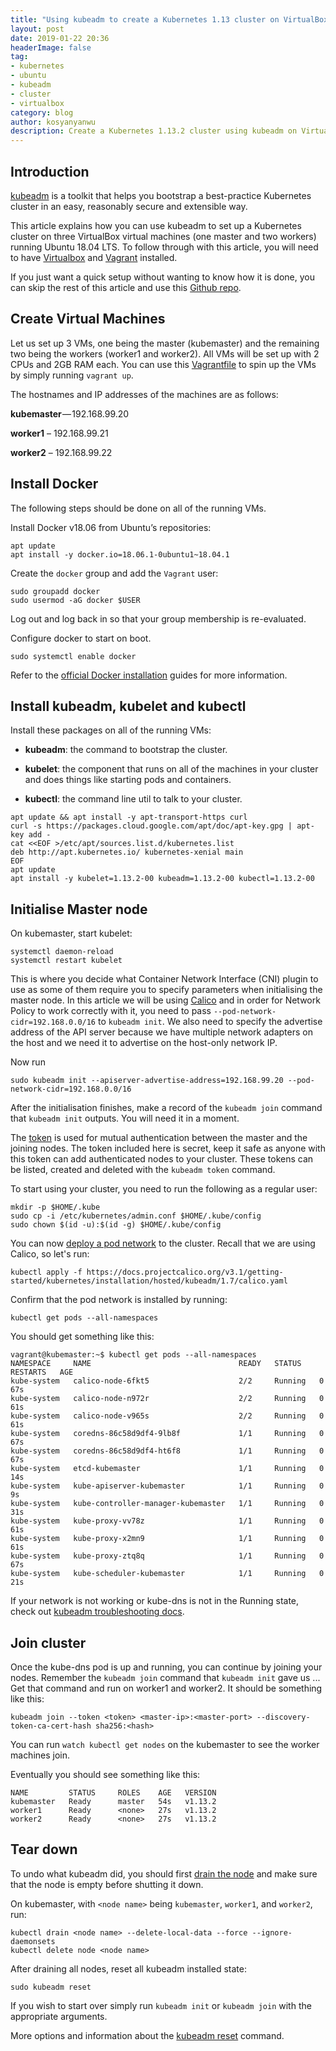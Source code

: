 ```yaml
---
title: "Using kubeadm to create a Kubernetes 1.13 cluster on VirtualBox with Ubuntu"
layout: post
date: 2019-01-22 20:36
headerImage: false
tag:
- kubernetes
- ubuntu
- kubeadm
- cluster
- virtualbox
category: blog
author: kosyanyanwu
description: Create a Kubernetes 1.13.2 cluster using kubeadm on VirtualBox virtual machines running Ubuntu 18.04 LTS.
---
```


## Introduction
[kubeadm](https://kubernetes.io/docs/setup/independent/create-cluster-kubeadm/) is a toolkit that helps you bootstrap a best-practice Kubernetes cluster in an easy, reasonably secure and extensible way.

This article explains how you can use kubeadm to set up a Kubernetes cluster on three VirtualBox virtual machines (one master and two workers) running Ubuntu 18.04 LTS. To follow through with this article, you will need to have [Virtualbox](https://www.virtualbox.org/) and [Vagrant](https://www.vagrantup.com/) installed.

If you just want a quick setup without wanting to know how it is done, you can skip the rest of this article and use this [Github repo](https://github.com/kosyfrances/kubeclust).

## Create Virtual Machines
Let us set up 3 VMs, one being the master (kubemaster) and the remaining two being the workers (worker1 and worker2). All VMs will be set up with 2 CPUs and 2GB RAM each.  You can use this [Vagrantfile](https://github.com/kosyfrances/kubeclust/blob/master/Vagrantfile) to spin up the VMs by simply running `vagrant up`.

The hostnames and IP addresses of the machines are as follows:

**kubemaster** — 192.168.99.20

**worker1** – 192.168.99.21

**worker2** – 192.168.99.22


## Install Docker
The following steps should be done on all of the running VMs.

Install Docker v18.06 from Ubuntu’s repositories:
```
apt update
apt install -y docker.io=18.06.1-0ubuntu1~18.04.1
```
Create the `docker` group and add the `Vagrant` user:

```
sudo groupadd docker
sudo usermod -aG docker $USER
```

Log out and log back in so that your group membership is re-evaluated.

Configure docker to start on boot.
```
sudo systemctl enable docker
```

Refer to the [official Docker installation](https://docs.docker.com/install/linux/linux-postinstall/) guides for more information.

## Install kubeadm, kubelet and kubectl
Install these packages on all of the running VMs:

* **kubeadm**: the command to bootstrap the cluster.

* **kubelet**: the component that runs on all of the machines in your cluster and does things like starting pods and containers.

* **kubectl**: the command line util to talk to your cluster.

```
apt update && apt install -y apt-transport-https curl
curl -s https://packages.cloud.google.com/apt/doc/apt-key.gpg | apt-key add -
cat <<EOF >/etc/apt/sources.list.d/kubernetes.list
deb http://apt.kubernetes.io/ kubernetes-xenial main
EOF
apt update
apt install -y kubelet=1.13.2-00 kubeadm=1.13.2-00 kubectl=1.13.2-00
```

## Initialise Master node
On kubemaster, start kubelet:
```
systemctl daemon-reload
systemctl restart kubelet
```

This is where you decide what Container Network Interface (CNI) plugin to use as some of them require you to specify parameters when initialising the master node. In this article we will be using [Calico](https://docs.projectcalico.org/v3.1/getting-started/kubernetes/) and in order for Network Policy to work correctly with it, you need to pass `--pod-network-cidr=192.168.0.0/16` to `kubeadm init`. We also need to specify the advertise address of the API server because we have multiple network adapters on the host and we need it to advertise on the host-only network IP.

Now run
```
sudo kubeadm init --apiserver-advertise-address=192.168.99.20 --pod-network-cidr=192.168.0.0/16
```

After the initialisation finishes, make a record of the `kubeadm join` command that `kubeadm init` outputs. You will need it in a moment.

The [token](https://kubernetes.io/docs/reference/setup-tools/kubeadm/kubeadm-token/) is used for mutual authentication between the master and the joining nodes. The token included here is secret, keep it safe as anyone with this token can add authenticated nodes to your cluster. These tokens can be listed, created and deleted with the `kubeadm token` command.

To start using your cluster, you need to run the following as a regular user:
```
mkdir -p $HOME/.kube
sudo cp -i /etc/kubernetes/admin.conf $HOME/.kube/config
sudo chown $(id -u):$(id -g) $HOME/.kube/config
```

You can now [deploy a pod network](https://kubernetes.io/docs/concepts/cluster-administration/addons/) to the cluster. Recall that we are using Calico, so let's run:
```
kubectl apply -f https://docs.projectcalico.org/v3.1/getting-started/kubernetes/installation/hosted/kubeadm/1.7/calico.yaml
```

Confirm that the pod network is installed by running:
```
kubectl get pods --all-namespaces
```
You should get something like this:
```
vagrant@kubemaster:~$ kubectl get pods --all-namespaces
NAMESPACE     NAME                                 READY   STATUS    RESTARTS   AGE
kube-system   calico-node-6fkt5                    2/2     Running   0          67s
kube-system   calico-node-n972r                    2/2     Running   0          61s
kube-system   calico-node-v965s                    2/2     Running   0          61s
kube-system   coredns-86c58d9df4-9lb8f             1/1     Running   0          67s
kube-system   coredns-86c58d9df4-ht6f8             1/1     Running   0          67s
kube-system   etcd-kubemaster                      1/1     Running   0          14s
kube-system   kube-apiserver-kubemaster            1/1     Running   0          9s
kube-system   kube-controller-manager-kubemaster   1/1     Running   0          31s
kube-system   kube-proxy-vv78z                     1/1     Running   0          61s
kube-system   kube-proxy-x2mn9                     1/1     Running   0          61s
kube-system   kube-proxy-ztq8q                     1/1     Running   0          67s
kube-system   kube-scheduler-kubemaster            1/1     Running   0          21s
```

If your network is not working or kube-dns is not in the Running state, check out [kubeadm troubleshooting docs](https://kubernetes.io/docs/setup/independent/troubleshooting-kubeadm/).


## Join cluster
Once the kube-dns pod is up and running, you can continue by joining your nodes. Remember the `kubeadm join` command that `kubeadm init` gave us ... Get that command and run on worker1 and worker2. It should be something like this:
```
kubeadm join --token <token> <master-ip>:<master-port> --discovery-token-ca-cert-hash sha256:<hash>
```
You can run `watch kubectl get nodes` on the kubemaster to see the worker machines join.

Eventually you should see something like this:
```
NAME         STATUS     ROLES    AGE   VERSION
kubemaster   Ready      master   54s   v1.13.2
worker1      Ready      <none>   27s   v1.13.2
worker2      Ready      <none>   27s   v1.13.2
```

## Tear down
To undo what kubeadm did, you should first [drain the node](https://kubernetes.io/docs/reference/generated/kubectl/kubectl-commands#drain) and make sure that the node is empty before shutting it down.

On kubemaster, with `<node name>` being `kubemaster`, `worker1`, and `worker2`, run:
```
kubectl drain <node name> --delete-local-data --force --ignore-daemonsets
kubectl delete node <node name>
```
After draining all nodes, reset all kubeadm installed state:
```
sudo kubeadm reset
```
If you wish to start over simply run `kubeadm init` or `kubeadm join` with the appropriate arguments.

More options and information about the [kubeadm reset](https://kubernetes.io/docs/reference/setup-tools/kubeadm/kubeadm-reset/) command.
